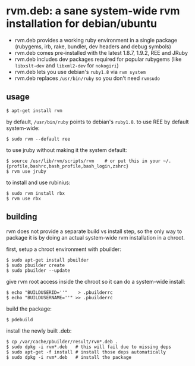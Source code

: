 # rvm.deb: a sane system-wide rvm installation for debian/ubuntu

- rvm.deb provides a working ruby environment in a single package (rubygems, irb, rake, bundler, dev headers and debug symbols)
- rvm.deb comes pre-installed with the latest 1.8.7, 1.9.2, REE and JRuby
- rvm.deb includes dev packages required for popular rubygems (like `libxslt-dev` and `libxml2-dev` for `nokogiri`)
- rvm.deb lets you use debian's `ruby1.8` via `rvm system`
- rvm.deb replaces `/usr/bin/ruby` so you don't need `rvmsudo`

## usage

    $ apt-get install rvm

by default, `/usr/bin/ruby` points to debian's `ruby1.8`. to use REE by default system-wide:

    $ sudo rvm --default ree

to use jruby without making it the system default:

    $ source /usr/lib/rvm/scripts/rvm    # or put this in your ~/.{profile,bashrc,bash_profile,bash_login,zshrc}
    $ rvm use jruby

to install and use rubinius:

    $ sudo rvm install rbx
    $ rvm use rbx

## building

rvm does not provide a separate build vs install step, so the only way to package it is by doing an actual system-wide rvm installation in a chroot.

first, setup a chroot environment with pbuilder:

    $ sudo apt-get install pbuilder
    $ sudo pbuilder create
    $ sudo pbuilder --update

give rvm root access inside the chroot so it can do a system-wide install:

    $ echo "BUILDUSERID=''"    > .pbuilderrc
    $ echo "BUILDUSERNAME=''" >> .pbuilderrc

build the package:

    $ pdebuild

install the newly built .deb:

    $ cp /var/cache/pbuilder/result/rvm*.deb .
    $ sudo dpkg -i rvm*.deb   # this will fail due to missing deps
    $ sudo apt-get -f install # install those deps automatically
    $ sudo dpkg -i rvm*.deb   # install the package

